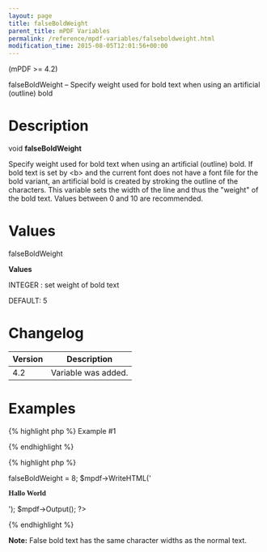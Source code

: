 ```yaml
---
layout: page
title: falseBoldWeight
parent_title: mPDF Variables
permalink: /reference/mpdf-variables/falseboldweight.html
modification_time: 2015-08-05T12:01:56+00:00
---
```


(mPDF &gt;= 4.2)

falseBoldWeight – Specify weight used for bold text when using an artificial (outline) bold

# Description

void <b>falseBoldWeight</b>

Specify weight used for bold text when using an artificial (outline) bold. If bold text is set by &lt;b&gt; and the current font does not have a font file for the bold variant, an artificial bold is created by stroking the outline of the characters. This variable sets the width of the line and thus the "weight" of the bold text. Values between 0 and 10 are recommended.

# Values

<span class="parameter">falseBoldWeight</span><span class="smallblock"></span>

<b>Values</b>

<span class="smallblock">INTEGER </span>: set weight of bold text

<span class="smallblock"></span><span class="smallblock">DEFAULT</span>: 5

# Changelog

<table class="table"> <thead>
<tr> <th>Version</th><th>Description</th> </tr>
</thead> <tbody>
<tr>
<td>4.2</td>
<td>Variable was added.</td>
</tr>
</tbody> </table>

# Examples

{% highlight php %}
Example #1

{% endhighlight %}

{% highlight php %}
<?php

include("// Require composer autoload
require_once __DIR__ . '/vendor/autoload.php';");

$mpdf = new mPDF();

$mpdf->falseBoldWeight = 8;

$mpdf->WriteHTML('<p style="font-family: mysimplefont"><b>Hallo World</b><p>');

$mpdf->Output();

?>
{% endhighlight %}

<div class="alert alert-info" role="alert"><strong>Note:</strong> False bold text has the same character widths as the normal text.</div>

